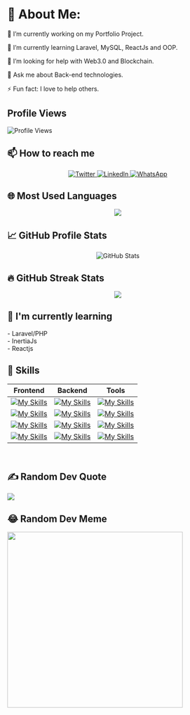 
<!-- Your Name or Username -->
# 💫 About Me:
<p>🔭 I’m currently working on my Portfolio Project.</p>
<p>🌱 I’m currently learning Laravel, MySQL, ReactJs and OOP.</p>
<p>🤔 I’m looking for help with Web3.0 and Blockchain.</p>
<p>💬 Ask me about Back-end technologies.</p>
<p>⚡ Fun fact: I love to help others.</p>

## Profile Views
<p><img src="https://komarev.com/ghpvc/?username=Talha-74&color=red&label=Profile+Views" alt="Profile Views"></p>

## 📫 How to reach me
<p align="center">
  <a href="https://twitter.com/TalhaCode">
    <img alt="Twitter" src="https://img.shields.io/twitter/follow/TalhaCode?style=social">
  </a>
  <a href="https://www.linkedin.com/in/talha-shinwari-52ab84194/">
    <img alt="LinkedIn" src="https://img.shields.io/badge/LinkedIn-Connect-blue">
  </a>
  <a href="wa.me/+923034515043">
    <img alt="WhatsApp" src="https://img.shields.io/badge/WhatsApp-Message-green">
  </a>
</p>

## 🌐 Most Used Languages
<p align="center"><img src="https://github-readme-stats.vercel.app/api/top-langs/?username=Talha-74&theme=dark&hide_border=false&include_all_commits=true&count_private=true&layout=compact" /></p>

## 📈 GitHub Profile Stats
<p align="center"><img src="https://github-readme-stats.vercel.app/api?username=Talha-74&show_icons=true&theme=radical" alt="GitHub Stats" /></p>

## 🔥 GitHub Streak Stats
<p align="center">
  <img src="https://github-readme-streak-stats.herokuapp.com/?user=Talha-74&theme=dark&hide_border=false" />
</p>

## 🌱 I'm currently learning
<!-- Areas or technologies you are currently learning about -->
<p>
  - Laravel/PHP <br>
  - InertiaJs <br>
  - Reactjs
</p>

## 🚀 Skills

| Frontend      | Backend       | Tools    |
| ------------- | ------------- | -------------- |
| [![My Skills](https://skillicons.dev/icons?i=react&perline=3)](https://skillicons.dev) |[![My Skills](https://skillicons.dev/icons?i=laravel&perline=3)](https://skillicons.dev)| [![My Skills](https://skillicons.dev/icons?i=github&perline=3)](https://skillicons.dev) |
| [![My Skills](https://skillicons.dev/icons?i=js&perline=3)](https://skillicons.dev) | [![My Skills](https://skillicons.dev/icons?i=php&perline=3)](https://skillicons.dev) | [![My Skills](https://skillicons.dev/icons?i=postman&perline=3)](https://skillicons.dev) |
| [![My Skills](https://skillicons.dev/icons?i=bootstrap&perline=3)](https://skillicons.dev) | [![My Skills](https://skillicons.dev/icons?i=mysql&perline=3)](https://skillicons.dev) | [![My Skills](https://skillicons.dev/icons?i=firebase&perline=3)](https://skillicons.dev) |
| [![My Skills](https://skillicons.dev/icons?i=css&perline=3)](https://skillicons.dev) | [![My Skills](https://skillicons.dev/icons?i=nginx&perline=3)](https://skillicons.dev) | [![My Skills](https://skillicons.dev/icons?i=bash&perline=3)](https://skillicons.dev) |
<br>

## ✍️ Random Dev Quote

![](https://quotes-github-readme.vercel.app/api?type=horizontal&theme=radical)

## 😂 Random Dev Meme

<img src='https://randommeme-five.vercel.app/' style="height: 400px;"/>
